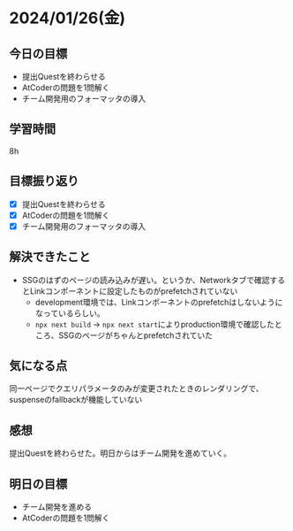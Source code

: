 # 2024/01/26(金)

## 今日の目標
* 提出Questを終わらせる
* AtCoderの問題を1問解く
* チーム開発用のフォーマッタの導入

## 学習時間
8h

## 目標振り返り
* [x] 提出Questを終わらせる
* [x] AtCoderの問題を1問解く
* [x] チーム開発用のフォーマッタの導入

## 解決できたこと
- SSGのはずのページの読み込みが遅い。というか、Networkタブで確認するとLinkコンポーネントに設定したものがprefetchされていない
  - development環境では、Linkコンポーネントのprefetchはしないようになっているらしい。
  - `npx next build` -> `npx next start`によりproduction環境で確認したところ、SSGのページがちゃんとprefetchされていた

## 気になる点
同一ページでクエリパラメータのみが変更されたときのレンダリングで、suspenseのfallbackが機能していない

## 感想
提出Questを終わらせた。明日からはチーム開発を進めていく。

## 明日の目標
* チーム開発を進める
* AtCoderの問題を1問解く